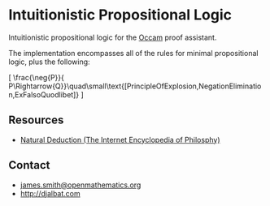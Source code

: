 # Intuitionistic Propositional Logic

Intuitionistic propositional logic for the [Occam](http://djalbat.com/occam) proof assistant.

The implementation encompasses all of the rules for minimal propositional logic, plus the following:

\[
\frac{\neg{P}}{
P\Rightarrow{Q}}\quad\small\text{[PrincipleOfExplosion,NegationElimination,ExFalsoQuodlibet]}
\]

## Resources

* [Natural Deduction (The Internet Encyclopedia of Philosphy)](http://www.iep.utm.edu/nat-ded/#H4)

## Contact

* james.smith@openmathematics.org
* http://djalbat.com
